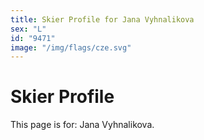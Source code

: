 ```yaml
---
title: Skier Profile for Jana Vyhnalikova
sex: "L"
id: "9471"
image: "/img/flags/cze.svg" 
---
```


# Skier Profile

This page is for: Jana Vyhnalikova.
    